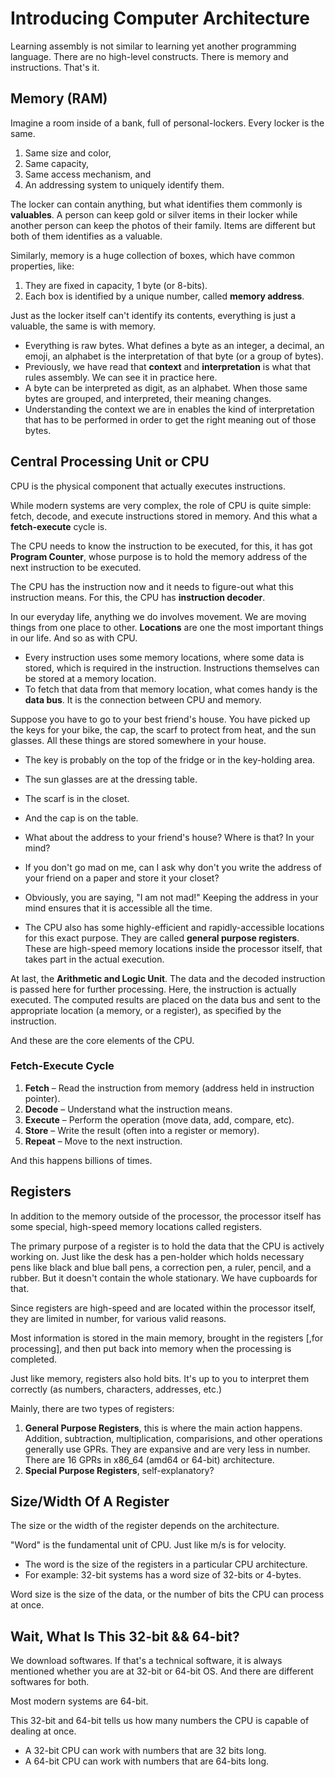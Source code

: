 # Introducing Computer Architecture

Learning assembly is not similar to learning yet another programming language. There are no high-level constructs. There is memory and instructions. That's it.

## Memory (RAM)

Imagine a room inside of a bank, full of personal-lockers. Every locker is the same.
  1. Same size and color,
  2. Same capacity,
  3. Same access mechanism, and
  4. An addressing system to uniquely identify them.

The locker can contain anything, but what identifies them commonly is **valuables**. A person can keep gold or silver items in their locker while another person can keep the photos of their family. Items are different but both of them identifies as a valuable.

Similarly, memory is a huge collection of boxes, which have common properties, like: 
  1. They are fixed in capacity, 1 byte (or 8-bits).
  2. Each box is identified by a unique number, called **memory address**.

Just as the locker itself can't identify its contents, everything is just a valuable, the same is with memory.
  - Everything is raw bytes. What defines a byte as an integer, a decimal, an emoji, an alphabet is the interpretation of that byte (or a group of bytes).
  - Previously, we have read that **context** and **interpretation** is what that rules assembly. We can see it in practice here.
  - A byte can be interpreted as digit, as an alphabet. When those same bytes are grouped, and interpreted, their meaning changes.
  - Understanding the context we are in enables the kind of interpretation that has to be performed in order to get the right meaning out of those bytes.

## Central Processing Unit or CPU

CPU is the physical component that actually executes instructions.

While modern systems are very complex, the role of CPU is quite simple: fetch, decode, and execute instructions stored in memory. And this what a **fetch-execute** cycle is.

The CPU needs to know the instruction to be executed, for this, it has got **Program Counter**, whose purpose is to hold the memory address of the next instruction to be executed.

The CPU has the instruction now and it needs to figure-out what this instruction means. For this, the CPU has **instruction decoder**.

In our everyday life, anything we do involves movement. We are moving things from one place to other. **Locations** are one the most important things in our life. And so as with CPU.
  - Every instruction uses some memory locations, where some data is stored, which is required in the instruction. Instructions themselves can be stored at a memory location.
  - To fetch that data from that memory location, what comes handy is the **data bus**. It is the connection between CPU and memory.

Suppose you have to go to your best friend's house. You have picked up the keys for your bike, the cap, the scarf to protect from heat, and the sun glasses. All these things are stored somewhere in your house.
  - The key is probably on the top of the fridge or in the key-holding area.
  - The sun glasses are at the dressing table.
  - The scarf is in the closet.
  - And the cap is on the table.

  - What about the address to your friend's house? Where is that? In your mind?
  - If you don't go mad on me, can I ask why don't you write the address of your friend on a paper and store it your closet?
  - Obviously, you are saying, "I am not mad!" Keeping the address in your mind ensures that it is accessible all the time.
  - The CPU also has some highly-efficient and rapidly-accessible locations for this exact purpose. They are called **general purpose registers**. These are high-speed memory locations inside the processor itself, that takes part in the actual execution.

At last, the **Arithmetic and Logic Unit**. The data and the decoded instruction is passed here for further processing. Here, the instruction is actually executed. The computed results are placed on the data bus and sent to the appropriate location (a memory, or a register), as specified by the instruction.

And these are the core elements of the CPU.

### Fetch-Execute Cycle

1. **Fetch** – Read the instruction from memory (address held in instruction pointer).
2. **Decode** – Understand what the instruction means.
3. **Execute** – Perform the operation (move data, add, compare, etc).
4. **Store** – Write the result (often into a register or memory).
5. **Repeat** – Move to the next instruction.

And this happens billions of times.

## Registers

In addition to the memory outside of the processor, the processor itself has some special, high-speed memory locations called registers.

The primary purpose of a register is to hold the data that the CPU is actively working on. Just like the desk has a pen-holder which holds necessary pens like black and blue ball pens, a correction pen, a ruler, pencil, and a rubber. But it doesn't contain the whole stationary. We have cupboards for that.

Since registers are high-speed and are located within the processor itself, they are limited in number, for various valid reasons.

Most information is stored in the main memory, brought in the registers [,for processing], and then put back into memory when the processing is completed.

Just like memory, registers also hold bits. It's up to you to interpret them correctly (as numbers, characters, addresses, etc.)

Mainly, there are two types of registers:
  1. **General Purpose Registers**, this is where the main action happens. Addition, subtraction, multiplication, comparisions, and other operations generally use GPRs. They are expansive and are very less in number. There are 16 GPRs in x86_64 (amd64 or 64-bit) architecture.
  2. **Special Purpose Registers**, self-explanatory?

## Size/Width Of A Register

The size or the width of the register depends on the architecture.

"Word" is the fundamental unit of CPU. Just like m/s is for velocity.
  + The word is the size of the registers in a particular CPU architecture.
  + For example: 32-bit systems has a word size of 32-bits or 4-bytes.

Word size is the size of the data, or the number of bits the CPU can process at once.

## Wait, What Is This 32-bit && 64-bit?

We download softwares. If that's a technical software, it is always mentioned whether you are at 32-bit or 64-bit OS. And there are different softwares for both.

Most modern systems are 64-bit.

This 32-bit and 64-bit tells us how many numbers the CPU is capable of dealing at once.
  - A 32-bit CPU can work with numbers that are 32 bits long.
  - A 64-bit CPU can work with numbers that are 64-bits long.
